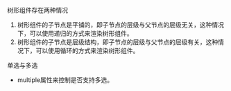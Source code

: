 树形组件存在两种情况
1. 树形组件的子节点是平铺的，即子节点的层级与父节点的层级无关，这种情况下，可以使用递归的方式来渲染树形组件。
2. 树形组件的子节点是层级结构，即子节点的层级与父节点的层级有关，这种情况下，可以使用循环的方式来渲染树形组件。

单选与多选
- multiple属性来控制是否支持多选。
